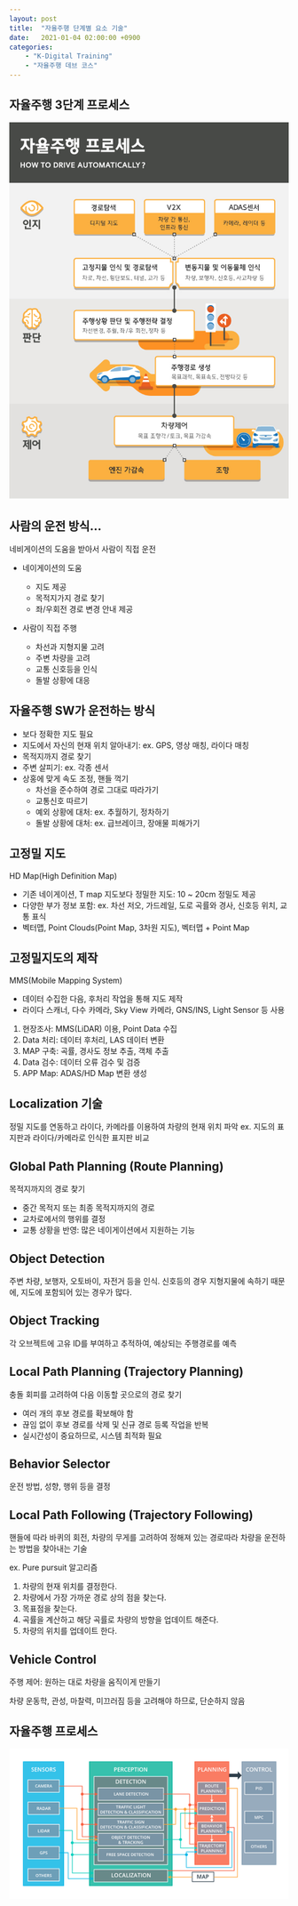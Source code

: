 ```yaml
---
layout: post
title:  "자율주행 단계별 요소 기술"
date:   2021-01-04 02:00:00 +0900
categories:
    - "K-Digital Training"
    - "자율주행 데브 코스"
---
```


## 자율주행 3단계 프로세스

![자율주행 프로세스](/assets/k-digital-training/selfdriving_process1.jpg)



## 사람의 운전 방식...

네비게이션의 도움을 받아서 사람이 직접 운전

- 네이게이션의 도움
    - 지도 제공
    - 목적지가지 경로 찾기
    - 좌/우회전 경로 변경 안내 제공

- 사람이 직접 주행
    - 차선과 지형지물 고려
    - 주변 차량을 고려
    - 교통 신호등을 인식
    - 돌발 상황에 대응



## 자율주행 SW가 운전하는 방식
- 보다 정확한 지도 필요
- 지도에서 자신의 현재 위치 알아내기: ex. GPS, 영상 매칭, 라이다 매칭
- 목적지까지 경로 찾기
- 주변 살피기: ex. 각종 센서
- 상홍에 맞게 속도 조정, 핸들 꺽기
    - 차선을 준수하여 경로 그대로 따라가기
    - 교통신호 따르기
    - 예외 상황에 대처: ex. 추월하기, 정차하기
    - 돌발 상황에 대처: ex. 급브레이크, 장애물 피해가기


    
## 고정밀 지도

HD Map(High Definition Map)
- 기존 네이게이션, T map 지도보다 정밀한 지도: 10 ~ 20cm 정밀도 제공
- 다양한 부가 정보 포함: ex. 차선 저오, 가드레일, 도로 곡률와 경사, 신호등 위치, 교통 표식
- 벡터맵, Point Clouds(Point Map, 3차원 지도), 벡터맵 + Point Map



## 고정밀지도의 제작

MMS(Mobile Mapping System)
- 데이터 수집한 다음, 후처리 작업을 통해 지도 제작
- 라이다 스캐너, 다수 카메라, Sky View 카메라, GNS/INS, Light Sensor 등 사용

1. 현장조사: MMS(LiDAR) 이용, Point Data 수집
2. Data 처리: 데이터 후처리, LAS 데이터 변환
3. MAP 구축: 곡률, 경사도 정보 추출, 객체 추출
4. Data 검수: 데이터 오류 검수 및 검증
5. APP Map: ADAS/HD Map 변환 생성



## Localization 기술

정밀 지도를 연동하고 라이다, 카메라를 이용하여 차량의 현재 위치 파악 ex. 지도의 표지판과 라이다/카메라로 인식한 표지판 비교



## Global Path Planning (Route Planning)

목적지까지의 경로 찾기
- 중간 목적지 또는 최종 목적지까지의 경로
- 교차로에서의 행위를 결정
- 교통 상황을 반영: 많은 네이게이션에서 지원하는 기능



## Object Detection

주변 차량, 보행자, 오토바이, 자전거 등을 인식. 신호등의 경우 지형지물에 속하기 때문에, 지도에 포함되어 있는 경우가 많다.



## Object Tracking

각 오브젝트에 고유 ID를 부여하고 추적하여, 예상되는 주행경로를 예측



## Local Path Planning (Trajectory Planning)

충돌 회피를 고려하여 다음 이동할 곳으로의 경로 찾기

- 여러 개의 후보 경로를 확보해야 함
- 끊임 없이 후보 경로를 삭제 및 신규 경로 등록 작업을 반복
- 실시간성이 중요하므로, 시스템 최적화 필요



## Behavior Selector

운전 방법, 성향, 행위 등을 결정



## Local Path Following (Trajectory Following)

핸들에 따라 바퀴의 회전, 차량의 무게를 고려하여 정해져 있는 경로따라 차량을 운전하는 방법을 찾아내는 기술

ex. Pure pursuit 알고리즘

1. 차량의 현재 위치를 결정한다.
2. 차량에서 가장 가까운 경로 상의 점을 찾는다.
3. 목표점을 찾는다.
4. 곡률을 계산하고 해당 곡률로 차량의 방향을 업데이트 해준다.
4. 차량의 위치를 업데이트 한다.



## Vehicle Control

주행 제어: 원하는 대로 차량을 움직이게 만들기

차량 운동학, 관성, 마찰력, 미끄러짐 등을 고려해야 하므로, 단순하지 않음



## 자율주행 프로세스

![자율주행 프로세스](/assets/k-digital-training/selfdriving_process2.png)
